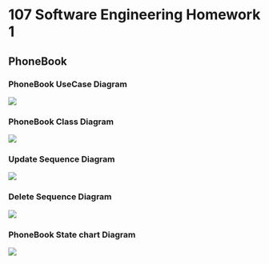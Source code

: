 # 107 Software Engineering Homework 1
## PhoneBook

### PhoneBook UseCase Diagram

![](https://i.imgur.com/thchoAM.jpg)

### PhoneBook Class Diagram

![](https://i.imgur.com/wm7w6cU.jpg)

### Update Sequence Diagram

![](https://i.imgur.com/nlFp6z2.jpg)

### Delete Sequence Diagram

![](https://i.imgur.com/mM8YiVt.jpg)

### PhoneBook State chart Diagram

![](https://i.imgur.com/drwD22K.jpg)


